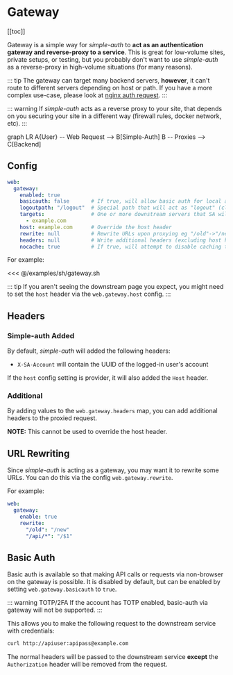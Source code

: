 # Gateway

[[toc]]

Gateway is a simple way for *simple-auth* to **act as an authentication gateway and reverse-proxy to a service**.  This is great for low-volume sites, private setups, or testing, but you probably don't want to use *simple-auth* as a reverse-proxy in high-volume situations (for many reasons).

::: tip
The gateway can target many backend servers, **however**, it can't route to different
servers depending on host or path.  If you have a more complex use-case, please
look at [nginx auth request](/cookbooks/nginx-auth-request).
:::

::: warning
If *simple-auth* acts as a reverse proxy to your site, that depends on you securing your site in a different way (firewall rules, docker network, etc).
:::

<mermaid>
graph LR
A{User} -- Web Request --> B[Simple-Auth]
B -- Proxies --> C[Backend]
</mermaid>

## Config

```yaml
web:
  gateway:
    enabled: true
    basicauth: false       # If true, will allow basic auth for local auth to pass-through the gateway
    logoutpath: "/logout"  # Special path that will act as "logout" (clear session).  Shouldn't conflict with any downstream URLs
    targets:               # One or more downstream servers that SA will proxy to
      - example.com
    host: example.com      # Override the host header
    rewrite: null          # Rewrite URLs upon proxying eg "/old"->"/new" or "/api/*"->"/$1"
    headers: null          # Write additional headers (excluding host header)
    nocache: true          # If true, will attempt to disable caching to gateway target
```

For example:

<<< @/examples/sh/gateway.sh

::: tip
If you aren't seeing the downstream page you expect, you might need to set the `host` header
via the `web.gateway.host` config.
:::

## Headers

### Simple-auth Added

By default, *simple-auth* will added the following headers:

* `X-SA-Account` will contain the UUID of the logged-in user's account

If the `host` config setting is provider, it will also added the `Host` header.

### Additional

By adding values to the `web.gateway.headers` map, you can add additional headers
to the proxied request.

**NOTE:** This cannot be used to override the host header.

## URL Rewriting

Since *simple-auth* is acting as a gateway, you may want it to rewrite some URLs. You
can do this via the config `web.gateway.rewrite`.

For example:
```yaml
web:
  gateway:
    enable: true
    rewrite:
      "/old": "/new"
      "/api/*": "/$1"
```

## Basic Auth

Basic auth is available so that making API calls or requests via non-browser on the gateway is possible.  It is disabled by default, but can be enabled by setting `web.gateway.basicauth` to `true`.

::: warning TOTP/2FA
If the account has TOTP enabled, basic-auth via gateway will not be supported.
:::

This allows you to make the following request to the downstream service with credentials:

```bash
curl http://apiuser:apipass@example.com
```

The normal headers will be passed to the downstream service **except** the `Authorization` header will be removed from the request.

